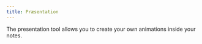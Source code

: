 ```yaml
---
title: Præsentation
---
```


The presentation tool allows you to create your own animations inside your notes.
